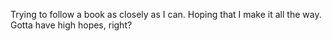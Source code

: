Trying to follow a book as closely as I can.
Hoping that I make it all the way.
Gotta have high hopes, right?